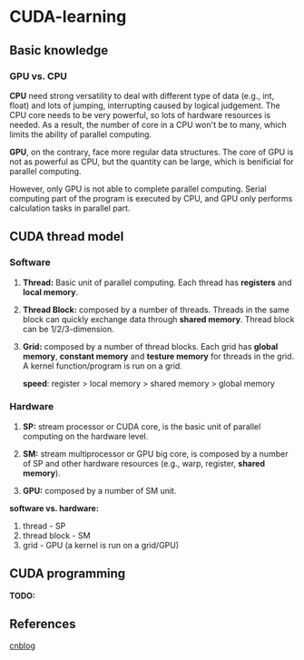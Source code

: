 # CUDA-learning
## Basic knowledge
### GPU vs. CPU

**CPU** need strong versatility to deal with different type of data (e.g., int, float) and lots of jumping, interrupting caused by logical judgement. The CPU core needs to be very powerful, so lots of hardware resources is needed. As a result, the number of core in a CPU
won't be to many, which limits the ability of parallel computing. 

**GPU**, on the contrary, face more regular data structures. The core of GPU is not as powerful as CPU, but the quantity can be large, which is benificial for parallel computing. 

However, only GPU is not able to complete parallel computing. Serial computing part of the program is executed by CPU, and GPU only performs calculation tasks in parallel part.

## CUDA thread model

### Software

1. **Thread:** Basic unit of parallel computing. Each thread has **registers** and **local memory**.

2. **Thread Block:** composed by a number of threads. Threads in the same block can quickly exchange data through **shared memory**. Thread block can be 1/2/3-dimension.

3. **Grid:** composed by a number of thread blocks. Each grid has **global memory**, **constant memory** and **testure memory** for threads in the grid. A kernel function/program is run on a grid.

    **speed**: register > local memory > shared memory > global memory

### Hardware
1. **SP:** stream processor or CUDA core, is the basic unit of parallel computing on the hardware level. 

2. **SM:** stream multiprocessor or GPU big core, is composed by a number of SP and other hardware resources (e.g., warp, register, **shared memory**). 

3. **GPU:** composed by a number of SM unit.

**software vs. hardware:** 
1. thread - SP
2. thread block - SM
3. grid - GPU (a kernel is run on a grid/GPU)

## CUDA programming
**TODO:**

## References
[cnblog](https://www.cnblogs.com/skyfsm/p/9673960.html)